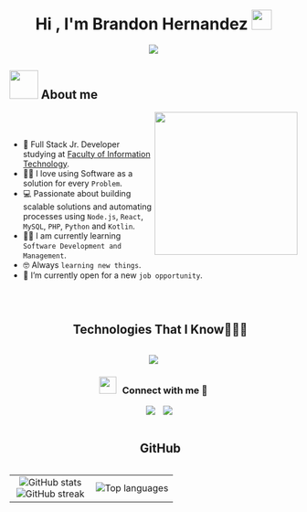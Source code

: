 <h1 align="center"><b>Hi , I'm Brandon Hernandez </b><img src="https://media.giphy.com/media/hvRJCLFzcasrR4ia7z/giphy.gif" width="35"></h1>
<!--  -->
<p align="center">
  <a href="https://github.com/DenverCoder1/readme-typing-svg"><img src="https://readme-typing-svg.herokuapp.com?font=Time+New+Roman&color=cyan&size=25&center=true&vCenter=true&width=600&height=100&lines=Self-Taught+Full-Stack+Developer;Software+Engineer+Student;Backend+Addict;Automating+Everything;Code+and+Coffee+&&+Creativity..<3"></a>
</p>

## <picture><img src = "https://github.com/7oSkaaa/7oSkaaa/blob/main/Images/about_me.gif?raw=true" width = 50px></picture> About me

<picture> <img align="right" src="https://github.com/7oSkaaa/7oSkaaa/blob/main/Images/Right_Side.gif?raw=true" width = 250px></picture>

<br><br>

- :school: Full Stack Jr. Developer studying at [Faculty of Information Technology](https://www.uttn.edu.mx/).
- :technologist: I love using Software as a solution for every `Problem`.
- :computer: Passionate about building scalable solutions and automating processes using `Node.js`, `React`, `MySQL`, `PHP`, `Python` and `Kotlin`.
- :student: I am currently learning `Software Development and Management`.
- :nerd_face: Always `learning new things`.
- :thinking: I’m currently open for a new `job opportunity`.
<br>

<div id="user-content-toc">
  <ul align="center">
    <summary><h2 style="display: inline-block">Technologies That I Know👨🏻‍💻</h2></summary>
  </ul>
</div>
<!--tech stack icons-->
<p align="center">
  <a href="https://skillicons.dev">
    <img src="https://skillicons.dev/icons?i=html,css,js,java,kotlin,ts,py,php,react,mongodb,mysql,nextjs,express,nodejs,linux,nginx,md,docker,figma,git,github,vscode,androidstudio,postman,discord,&perline=14" />
  </a>
</p>

<h3 align="center" > <img src="https://media.giphy.com/media/iY8CRBdQXODJSCERIr/giphy.gif" width="30" height="30" style="margin-right: 10px;">Connect with me 🤝 </h3>

<p align="center">

 <div align="center"  class="icons-social" style="margin-left: 10px;">
        <a style="margin-left: 10px;"  target="_blank" href="https://www.linkedin.com/in/brandon-miguel-hernandez-gonzalez-51383a374/">
			<img src="https://img.icons8.com/doodle/40/000000/linkedin--v2.png"></a>
        <a style="margin-left: 10px;" target="_blank" href="https://github.com/BrandMi24">
		<img src="https://img.icons8.com/doodle/40/000000/github--v1.png"></a>
      </div>

</p>

<!--- stats & Trophy (start) -->
<p align="center">

  <ul align="center">
    <h2 style="display: inline-block">GitHub</h2>
  </ul>
<!--- stats (start) -->
<table align="center">
  <tr border="none">
    <td width="50%" align="center">
      <img
        src="https://github-readme-stats.vercel.app/api?username=BrandMi24&theme=dark&show_icons=true&count_private=true"
        alt="GitHub stats"
      />
      <br>
      <img
        src="https://github-readme-streak-stats.herokuapp.com/?user=BrandMi24&theme=dark&hide_border=false"
        alt="GitHub streak"
      />
    </td>
    <td width="50%" align="center">
      <img
        src="https://github-readme-stats.vercel.app/api/top-langs/?username=BrandMi24&theme=dark&hide_border=false&langs_count=10"
        alt="Top languages"
      />
    </td>
  </tr>
</table>
<!--- stats (end) -->
<!--
**BrandMi24/BrandMi24** is a ✨ _special_ ✨ repository because its `README.md` (this file) appears on your GitHub profile.

Here are some ideas to get you started:

- 🔭 I’m currently working on ...
- 🌱 I’m currently learning ...
- 👯 I’m looking to collaborate on ...
- 🤔 I’m looking for help with ...
- 💬 Ask me about ...
- 📫 How to reach me: ...
- 😄 Pronouns: ...
- ⚡ Fun fact: ...
-->
